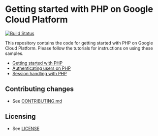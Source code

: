 # Getting started with PHP on Google Cloud Platform

[![Build Status][travis-badge]][travis-link]

This repository contains the code for getting started with PHP on Google Cloud
Platform. Please follow the tutorials for instructions on using these samples.

  * [Getting started with PHP][getting-started]
  * [Authenticating users on PHP][authenticate-users]
  * [Session handling with PHP][sessions]

## Contributing changes

* See [CONTRIBUTING.md](CONTRIBUTING.md)

## Licensing

* See [LICENSE](LICENSE)

[travis-badge]: https://travis-ci.org/GoogleCloudPlatform/getting-started-php.svg?branch=master
[travis-link]: https://travis-ci.org/GoogleCloudPlatform/getting-started-php
[getting-started]: http://cloud.google.com/php/getting-started
[authenticate-users]: http://cloud.google.com/php/getting-started/authenticate-users
[sessions]: http://cloud.google.com/php/getting-started/sessions
